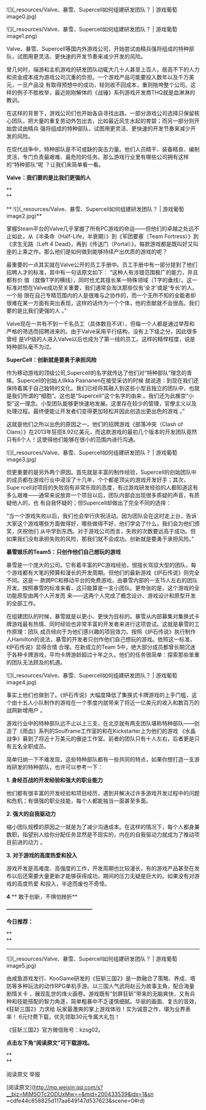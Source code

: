 ![](_resources/Valve、暴雪、Supercell如何组建研发团队？ | 游戏葡萄image0.jpg)

![](_resources/Valve、暴雪、Supercell如何组建研发团队？ | 游戏葡萄image1.png)  

Valve、暴雪、Supercell等国内外游戏公司，开始尝试由精兵强将组成的特种部队，试图用更灵活、更快速的开发节奏来减少开发的风险。

  

曾几何时，端游和主机游戏的研发团队动辄大几十人甚至上百人，居高不下的人力和资金成本成为游戏公司沉重的负担。一个游戏产品可能要投入数年以及千万美元，一旦产品没
有取得预想中的成功，轻则收不回成本，重则拖垮整个公司。这样的例子不胜枚举，最近刚刚解体的《战锤》系列游戏开发商THQ就是血淋淋的教训。

  

在这样的背景下，游戏公司们也开始各自寻找出路。一部分游戏公司选择只保留核心团队，把大量的重复劳动外包出去，比如最近风生水起的育碧；而另一部分则开始尝试由精兵
强将组成的特种部队，试图用更灵活、更快速的开发节奏来减少开发的风险。

  

在现代战争中，特种部队是不可或缺的突击力量。他们人员精干、装备精良、编制灵活，专门负责最艰难、最危险的任务。那么游戏行业里有哪些公司拥有这样的“特种部队”呢
？让我们来简单看一看。

  

**Valve：我们要的是比我们更强的人**

**  
**

** ![](_resources/Valve、暴雪、Supercell如何组建研发团队？ | 游戏葡萄image2.jpg)**

  

掌握Steam平台的Valve几乎掌握了所有PC游戏的命运——但他们的卓越之处远不止如此，从《半条命（Half-Life，半衰期）》到《军团要塞（Team
Fortress）》到《求生无路（Left 4
Dead》，再到《传送门（Portal）》，每款游戏都是既叫好又叫座的上乘之作。那么他们是如何做到能够持续产出优质的游戏的呢？

  

最重要的一点其实就在Valve公开的员工手册中。员工手册中有一部分提到了他们招聘人才的标准，其中有一句话原文如下： “这种人有涉猎范围极广的能力，并且都有价
值（就像T字的横线），同时也尤其擅长某一特殊领域（T字的垂线）。这一标准对想在Valve成功至关重要，我们通常会淘汰那些仅有‘全才’或是‘专长’的人。一个局
限在自己专精范围内的人是很难与之协作的，而一个无所不知的全能者却很难在某一方面有突出表现，这样的话作为一个个体，他的贡献就不会很高。我们要的是比我们更强的人
。”

  

Valve现在一共有不到一千名员工（具体数目不详），但每一个人都是通过举荐和严格的筛选而招聘进来的。由于Valve采用平行结构，没有上下级之分，因此很多曾经
是VP级的人进入Valve以后也成为了第一线的员工。这样的精悍程度，说是特种部队毫不为过。

  

**SuperCell：创新就是要勇于承担风险**

  

作为移动游戏的顶级公司,Supercell的名字就传达了他们对“特种部队”理念的青睐。Supercell的创始人Ilkka Paananen在接受采访的时候
就说道：到现在我们还保持着属于自己独特的文化。我们已经将其融入到这些小型且独立的团队中，也就是我们所谓的“细胞”。这也是“Supercell”这个名字的由来
。我们还为此推崇“小型”这一理念。小型团队能够更快速地发展。这里存在较少的管理，官僚主义以及处理过程。最终便能让开发者们变得更加轻松并因此创造出更出色的游戏
。”

  

这就是他们之所以出色的原因之一。他们的招牌游戏《部落冲突（Clash of
Clans）》在2013年狂揽8.92亿美元，而这款游戏的最初几个版本的开发团队竟然只有6个人！这使得他们能够在很小的范围内进行沟通。

  

![](_resources/Valve、暴雪、Supercell如何组建研发团队？ | 游戏葡萄image3.jpg)

  

但更重要的是另外两个原因。首先就是丰富的制作经验，Supercell的创始团队中的成员都在游戏行业中浸淫了十几年，个个都是顶尖的游戏开发好手；其次，Supe
rcell对项目的失败抱有非常乐观的态度，有过游戏研发经验的人都知道这有多么艰难——通常来说放弃一个项目以后，团队内部会出现很多质疑的声音，有质疑他人的，也
有自我怀疑的；但Supercell却做出了完全不同的选择：

  

“当一个游戏失败以后，我们也会举行庆祝活动。因为团队会在这时走上台，告诉大家这个游戏哪些方面做得好，哪些做得不好，他们学会了什么。我们会为他们颁奖，庆祝他们
从中学到东西。对于游戏公司而言，失败的次数要远高于成功。但如果我们没有承担失败的风险，那我们就不会成功。创新就是要勇于承担风险。”

  

**暴雪娱乐的Team5：只创作他们自己想玩的游戏**

  

暴雪是一个庞大的公司。它有着丰富的PC游戏经验，很擅长驾驭大型的团队，每个游戏都有大笔的预算和漫长的开发周期。但他们的最新游戏《炉石传说》则完全不同。这是一
款跨PC和移动平台的免费游戏，由暴雪内部的一支15人左右的团队开发。按照暴雪的标准来看，这只能算是一支小团队。更夸张的是，这个游戏的全功能原型由两个人开发而
来——这两个人完成了概念设计、游戏设计和原型开发的全部工作。

  

在组建团队的时候，暴雪就是以更小、更快为目标的。暴雪从内部募集对集换式卡牌游戏最有热情、同时经验也非常丰富的开发者来进行这项尝试。这就是暴雪的工作原理：团队
成员倾向于为他们感兴趣的项目效力。按照《炉石传说》执行制作人Hamilton的说法，暴雪的开发者只创作他们自己想玩的游戏。依照这一标准，《炉石传说》显得合情
合理。在新成立的Team 5中，绝大部分成员都曾长期沉迷于各种卡牌游戏，平均卡牌游龄超过十年之久。他们的任务很简单：探索那些笨重的团队无法顾及的机遇。

  

![](_resources/Valve、暴雪、Supercell如何组建研发团队？ | 游戏葡萄image4.jpg)

  

事实上他们也做到了。《炉石传说》大幅度降低了集换式卡牌游戏的上手门槛，这个由十五人小队制作的游戏在一个季度内就带来了将近一亿美元的收入和数百万的战网新增用户
。

  

游戏行业中的特种部队远不止以上三支，在北京就有两支团队堪称特种部队——创造了《雨血》系列的Soulframe工作室的和在Kickstarter上为他们的游戏
《水晶战争》募到了将近十万美元的傲逆工作室。前者的团队只有十人左右，后者更是只有五名全职成员。

  

简单归纳一下不难发现，这些特种部队都有一些共同的特点，如果你想打造一支游戏研发的特种部队，也许可以参考一下：

  

**1\. 身经百战的开发经验和强大的职业能力**

  

他们都有很丰富的开发经验和项目经历，遇到并解决过许多游戏开发过程中的问题和危机；有很强的职业技能，每个人都能独当一面甚至多面。

  

**2\. 强大的自我驱动力**

  

缩小团队规模的原因之一就是为了减少沟通成本。在这样的情况下，每个人都身兼数职，指望别人给你分配任务显然是不现实的，内在的自我驱动力就成为了推动项目前进的动力
。

  

**3\. 对于游戏的高度热爱和投入**

  

游戏开发是高难度、高强度的工作，开发周期也比较漫长，有的游戏产品甚至在发布以后还需要大量更新才能够获得成功，期间的压力无疑是巨大的。如果没有对游戏的高度热爱
和投入，半途而废也不奇怪。

  

**4**.** 敢于创新，不惧怕挫折**

  

**————————————————**

**今日推荐：**

**  
**

****

![](_resources/Valve、暴雪、Supercell如何组建研发团队？ | 游戏葡萄image5.jpg)

  

由咸鱼游戏发行、KooGame研发的《狂斩三国2》是一款融合了策略、养成、塔防等多种玩法的动作RPG单机手游。以三国人气武将赵云为故事主角，配合海量剧情关卡
，展现乱世的烽火画卷。游戏既有“划屏狂斩”带来的无脑爽快，又有兵种和技能搭配的智力角逐，简单粗暴中不乏谨慎细腻。华丽的画面、复古的音效，《狂斩三国2》力求给
玩家最激爽的掌上游戏体验！实为诚意之作，堪为业界表率！ 6元付费下载，优先领取30元专属大礼包！

  

《狂斩三国2》官方微信账号：kzsg02。

  

**点击左下角“阅读原文”可下载游戏。**

**  
**

阅读原文 举报

[阅读原文](http://mp.weixin.qq.com/s?__biz=MjM5OTc2ODUxMw==&mid=200433539&idx=1&sn
=cdfe44c858825d117aa649147d537623&scene=0#rd)

